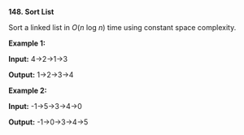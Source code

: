 **148. Sort List**

Sort a linked list in _O_(_n_ log _n_) time using constant space complexity.

**Example 1:**

**Input:** 4-&gt;2-&gt;1-&gt;3

**Output:** 1-&gt;2-&gt;3-&gt;4

**Example 2:**

**Input:** -1-&gt;5-&gt;3-&gt;4-&gt;0

**Output:** -1-&gt;0-&gt;3-&gt;4-&gt;5
